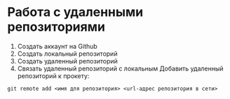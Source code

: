 # Работа с удаленными репозиториями
1. Создать аккаунт на Github
2. Создать локальный репозиторий
3. Создать удаленный репозиторий
4. Связать удаленный  репозиторий с локальным
Добавить удаленный репозиторий к прокету:
```
git remote add <имя для репозитория> <url-адрес репозитория в сети>
```

